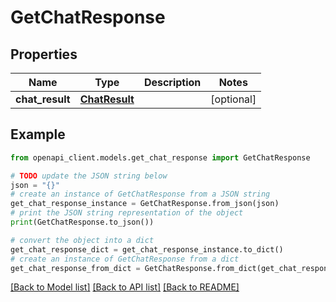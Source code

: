 # GetChatResponse


## Properties

Name | Type | Description | Notes
------------ | ------------- | ------------- | -------------
**chat_result** | [**ChatResult**](ChatResult.md) |  | [optional] 

## Example

```python
from openapi_client.models.get_chat_response import GetChatResponse

# TODO update the JSON string below
json = "{}"
# create an instance of GetChatResponse from a JSON string
get_chat_response_instance = GetChatResponse.from_json(json)
# print the JSON string representation of the object
print(GetChatResponse.to_json())

# convert the object into a dict
get_chat_response_dict = get_chat_response_instance.to_dict()
# create an instance of GetChatResponse from a dict
get_chat_response_from_dict = GetChatResponse.from_dict(get_chat_response_dict)
```
[[Back to Model list]](../README.md#documentation-for-models) [[Back to API list]](../README.md#documentation-for-api-endpoints) [[Back to README]](../README.md)



